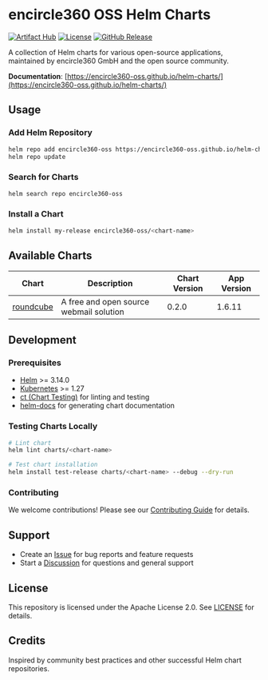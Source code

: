 # encircle360 OSS Helm Charts

[![Artifact Hub](https://img.shields.io/endpoint?url=https://artifacthub.io/badge/repository/encircle360-oss)](https://artifacthub.io/packages/search?repo=encircle360-oss)
[![License](https://img.shields.io/badge/License-Apache%202.0-blue.svg)](https://opensource.org/licenses/Apache-2.0)
[![GitHub Release](https://img.shields.io/github/release/encircle360-oss/helm-charts.svg?style=flat)](https://github.com/encircle360-oss/helm-charts/releases)

A collection of Helm charts for various open-source applications, maintained by encircle360 GmbH and the open source community.

**Documentation**: [https://encircle360-oss.github.io/helm-charts/](https://encircle360-oss.github.io/helm-charts/)

## Usage

### Add Helm Repository

```bash
helm repo add encircle360-oss https://encircle360-oss.github.io/helm-charts/
helm repo update
```

### Search for Charts

```bash
helm search repo encircle360-oss
```

### Install a Chart

```bash
helm install my-release encircle360-oss/<chart-name>
```

## Available Charts

| Chart | Description | Chart Version | App Version |
|-------|-------------|---------------|--------------|
| [roundcube](./charts/roundcube) | A free and open source webmail solution | 0.2.0 | 1.6.11 |

## Development

### Prerequisites

- [Helm](https://helm.sh/docs/intro/install/) >= 3.14.0
- [Kubernetes](https://kubernetes.io/) >= 1.27
- [ct (Chart Testing)](https://github.com/helm/chart-testing) for linting and testing
- [helm-docs](https://github.com/norwoodj/helm-docs) for generating chart documentation

### Testing Charts Locally

```bash
# Lint chart
helm lint charts/<chart-name>

# Test chart installation
helm install test-release charts/<chart-name> --debug --dry-run
```

### Contributing

We welcome contributions! Please see our [Contributing Guide](CONTRIBUTING.md) for details.

## Support

- Create an [Issue](https://github.com/encircle360-oss/helm-charts/issues) for bug reports and feature requests
- Start a [Discussion](https://github.com/encircle360-oss/helm-charts/discussions) for questions and general support

## License

This repository is licensed under the Apache License 2.0. See [LICENSE](LICENSE) for details.

## Credits

Inspired by community best practices and other successful Helm chart repositories.
